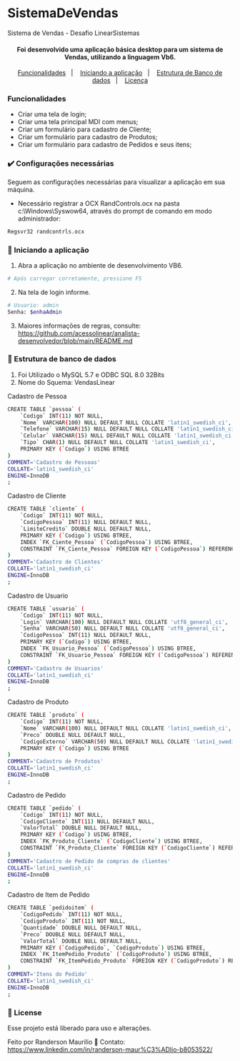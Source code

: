 # SistemaDeVendas
Sistema de Vendas - Desafio LinearSistemas

<h4 align="center">
  Foi desenvolvido uma aplicação básica desktop para um sistema de Vendas, utilizando a linguagem Vb6.
</h4>

<p align="center">
  <a href="#funcionalidades">Funcionalidades</a>&nbsp;&nbsp;&nbsp;|&nbsp;&nbsp;&nbsp;
  <a href="#beginner-iniciando-a-aplicação">Iniciando a aplicação</a>&nbsp;&nbsp;&nbsp;|&nbsp;&nbsp;&nbsp;
  <a href="#EstruturaDB">Estrutura de Banco de dados</a>&nbsp;&nbsp;&nbsp;|&nbsp;&nbsp;&nbsp;
  <a href="#memo-license">Licença</a>
</p>

### Funcionalidades

- Criar uma tela de login;
- Criar uma tela principal MDI com menus;
- Criar um formulário para cadastro de Cliente;
- Criar um formulário para cadastro de Produtos;
- Criar um formulário para cadastro de Pedidos e seus itens;

### :heavy_check_mark: Configurações necessárias

Seguem as configurações necessárias para visualizar a aplicação em sua máquina.

-  Necessário registrar a OCX RandControls.ocx na pasta c:\Windows\Syswow64, através do prompt de comando em modo administrador:
```bash
Regsvr32 randcontrls.ocx
```
### :beginner: Iniciando a aplicação
1. Abra a aplicação no ambiente de desenvolvimento VB6.
```bash
# Após carregar corretamente, pressione F5
```
2. Na tela de login informe.
```bash
# Usuario: admin
Senha: $enhaAdmin
```
3. Maiores informações de regras, consulte: </br>
https://github.com/acessolinear/analista-desenvolvedor/blob/main/README.md

### <h3 id="EstruturaDB">🎲 Estrutura de banco de dados</h3>
1. Foi Utilizado o MySQL 5.7 e ODBC SQL 8.0 32Bits
2. Nome do Squema: VendasLinear

Cadastro de Pessoa
```bash
CREATE TABLE `pessoa` (
	`Codigo` INT(11) NOT NULL,
	`Nome` VARCHAR(100) NULL DEFAULT NULL COLLATE 'latin1_swedish_ci',
	`Telefone` VARCHAR(15) NULL DEFAULT NULL COLLATE 'latin1_swedish_ci',
	`Celular` VARCHAR(15) NULL DEFAULT NULL COLLATE 'latin1_swedish_ci',
	`Tipo` CHAR(1) NULL DEFAULT NULL COLLATE 'latin1_swedish_ci',
	PRIMARY KEY (`Codigo`) USING BTREE
)
COMMENT='Cadastro de Pessoas'
COLLATE='latin1_swedish_ci'
ENGINE=InnoDB
;
```
Cadastro de Cliente
```bash
CREATE TABLE `cliente` (
	`Codigo` INT(11) NOT NULL,
	`CodigoPessoa` INT(11) NULL DEFAULT NULL,
	`LimiteCredito` DOUBLE NULL DEFAULT NULL,
	PRIMARY KEY (`Codigo`) USING BTREE,
	INDEX `FK_Ciente_Pessoa` (`CodigoPessoa`) USING BTREE,
	CONSTRAINT `FK_Ciente_Pessoa` FOREIGN KEY (`CodigoPessoa`) REFERENCES `vendaslinear`.`pessoa` (`Codigo`) ON UPDATE RESTRICT ON DELETE RESTRICT
)
COMMENT='Cadastro de Clientes'
COLLATE='latin1_swedish_ci'
ENGINE=InnoDB
;
```
Cadastro de Usuario
```bash
CREATE TABLE `usuario` (
	`Codigo` INT(11) NOT NULL,
	`Login` VARCHAR(100) NULL DEFAULT NULL COLLATE 'utf8_general_ci',
	`Senha` VARCHAR(50) NULL DEFAULT NULL COLLATE 'utf8_general_ci',
	`CodigoPessoa` INT(11) NULL DEFAULT NULL,
	PRIMARY KEY (`Codigo`) USING BTREE,
	INDEX `FK_Usuario_Pessoa` (`CodigoPessoa`) USING BTREE,
	CONSTRAINT `FK_Usuario_Pessoa` FOREIGN KEY (`CodigoPessoa`) REFERENCES `vendaslinear`.`pessoa` (`Codigo`) ON UPDATE RESTRICT ON DELETE RESTRICT
)
COMMENT='Cadastro de Usuarios'
COLLATE='latin1_swedish_ci'
ENGINE=InnoDB
;
```
Cadastro de Produto
```bash
CREATE TABLE `produto` (
	`Codigo` INT(11) NOT NULL,
	`Nome` VARCHAR(100) NULL DEFAULT NULL COLLATE 'latin1_swedish_ci',
	`Preco` DOUBLE NULL DEFAULT NULL,
	`CodigoExterno` VARCHAR(50) NULL DEFAULT NULL COLLATE 'latin1_swedish_ci',
	PRIMARY KEY (`Codigo`) USING BTREE
)
COMMENT='Cadastro de Produtos'
COLLATE='latin1_swedish_ci'
ENGINE=InnoDB
;
```
Cadastro de Pedido
```bash
CREATE TABLE `pedido` (
	`Codigo` INT(11) NOT NULL,
	`CodigoCliente` INT(11) NULL DEFAULT NULL,
	`ValorTotal` DOUBLE NULL DEFAULT NULL,
	PRIMARY KEY (`Codigo`) USING BTREE,
	INDEX `FK_Produto_Cliente` (`CodigoCliente`) USING BTREE,
	CONSTRAINT `FK_Produto_Cliente` FOREIGN KEY (`CodigoCliente`) REFERENCES `vendaslinear`.`cliente` (`Codigo`) ON UPDATE RESTRICT ON DELETE RESTRICT
)
COMMENT='Cadastro de Pedido de compras de clientes'
COLLATE='latin1_swedish_ci'
ENGINE=InnoDB
;
```
Cadastro de Item de Pedido
```bash
CREATE TABLE `pedidoitem` (
	`CodigoPedido` INT(11) NOT NULL,
	`CodigoProduto` INT(11) NOT NULL,
	`Quantidade` DOUBLE NULL DEFAULT NULL,
	`Preco` DOUBLE NULL DEFAULT NULL,
	`ValorTotal` DOUBLE NULL DEFAULT NULL,
	PRIMARY KEY (`CodigoPedido`, `CodigoProduto`) USING BTREE,
	INDEX `FK_ItemPedido_Produto` (`CodigoProduto`) USING BTREE,
	CONSTRAINT `FK_ItemPedido_Produto` FOREIGN KEY (`CodigoProduto`) REFERENCES `vendaslinear`.`produto` (`Codigo`) ON UPDATE RESTRICT ON DELETE RESTRICT
)
COMMENT='Itens do Pedido'
COLLATE='latin1_swedish_ci'
ENGINE=InnoDB
;
```

### :memo: License
Esse projeto está liberado para uso e alterações.


Feito por Randerson Maurilio 🖤 Contato: https://www.linkedin.com/in/randerson-maur%C3%ADlio-b8053522/


